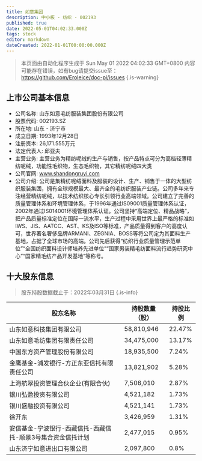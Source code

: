 ```yaml
---
title: 如意集团
description: 中小板 - 纺织 - 002193
published: true
date: 2022-05-01T04:02:33.000Z
tags: stock
editor: markdown
dateCreated: 2022-01-01T00:00:00.000Z
---
```


> 本页面由自动化程序生成于 Sun May 01 2022 04:02:33 GMT+0800
> 内容可能存在错误，如有bug请提交issue至：https://github.com/Eroleice/doc-pi/issues
{.is-warning}

## 上市公司基本信息
- 公司名称: 山东如意毛纺服装集团股份有限公司
- 股票代码: 002193.SZ
- 所在地: 山东 - 济宁市
- 成立日期: 1993年12月28日
- 注册资本: 26,171.555万元
- 法定代表人: 邱亚夫
- 主营业务: 主营业务为精纺呢绒的生产与销售，按产品特点可分为高档轻薄精纺呢绒，功能性毛织物，生态毛织物，其它精纺呢绒四大类
- 公司官网: www.shandongruyi.com
- 公司介绍: 公司是集精纺呢绒面料及服装的设计、生产、销售于一体的大型纺织服装集团，拥有全球规模最大、最齐全的毛纺织服装产业链。公司多年来专注经营精纺呢绒，以技术纺织核心专长引领行业高端领域。公司建立了完善的质量管理体系和环境管理体系，于1996年通过IS09001质量管理体系认证，2002年通过IS014001环境管理体系认证。公司坚持“高端定位、精品战略”，把产品质量标准定位在国际一流水平，生产过程中采用世界上最严格的标准如IWS、JIS、AATCC、AST、KS及ISO等标准，产品质量得到客户的高度认可，世界著名奢侈品牌ARMANI、ZEGNIA、BOSS等将公司定为其面料生产基地，占据了全球市场的高端。公司先后获得“纺织行业质量管理示范单位”“全国纺织面料设计师培养先进单位”“国家男装精毛纺面料流行趋势研究中心”“国家精毛纺产品开发基地”等称号。


## 十大股东信息
> 股东持股数据截止于：2022年03月31日
{.is-info}

| 股东名称 | 持股数量（股） | 持股比例 |
| --- | --- | --- |
| 山东如意科技集团有限公司 | 58,810,946 | 22.47% |
| 山东如意毛纺集团有限责任公司 | 34,475,000 | 13.17% |
| 中国东方资产管理股份有限公司 | 18,935,500 | 7.24% |
| 金鹰基金-浦发银行-方正东亚信托有限责任公司 | 13,821,902 | 5.28% |
| 上海航翠投资管理合伙企业(有限合伙) | 7,506,010 | 2.87% |
| 银川弘盈投资有限公司 | 4,521,182 | 1.73% |
| 银川盛融投资有限公司 | 4,521,141 | 1.73% |
| 徐开东 | 3,426,959 | 1.31% |
| 安信基金-宁波银行-西藏信托-西藏信托-顺景3号集合资金信托计划 | 2,477,015 | 0.95% |
| 山东济宁如意进出口有限公司 | 2,097,800 | 0.8% |




